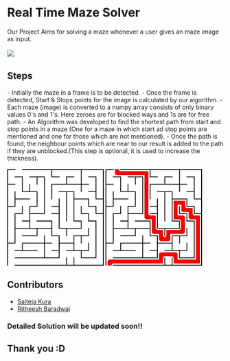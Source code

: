 # Real Time Maze Solver
Our Project Aims for solving a maze whenever a user gives an maze image as input.
<br><br>
<img src = "Images/stream.gif">
<br>
<h2>Steps</h2>
- Initially the maze in a frame is to be detected.
- Once the frame is detected, Start & Stops points for the image is calculated by our algorithm.
- Each maze (image) is converted to a numpy array consists of only binary values 0's and 1's. Here zeroes are for blocked ways and 1s are for free path.
- An Algorithm was developed to find the shortest path from start and stop points in a maze (One for a maze in which start ad stop points are mentioned and one for those which are not mentioned).
- Once the path is found, the neighbour points which are near to our result is added to the path if they are unblocked.(This step is optional, it is used to increase the thickness).
<br><br>
<img src = "Images/input.png"> <img src = "Images/output.jpg">
<br>

## Contributors
- [Saiteja Kura](https://github.com/kurasaiteja)
- [Ritheesh Baradwaj](https://github.com/RitheeshBaradwaj)

### Detailed Solution will be updated soon!!

## Thank you :D
